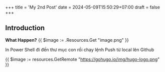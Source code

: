+++
title = 'My 2nd Post'
date = 2024-05-09T15:50:29+07:00
draft = false
+++
## Introduction

**What Happen?**
{{ $image := .Resources.Get "image.png" }}

In Power Shell đi đến thư mục con rồi chạy lệnh Push từ local lên Github

{{ $image := resources.GetRemote "https://gohugo.io/img/hugo-logo.png" }}


